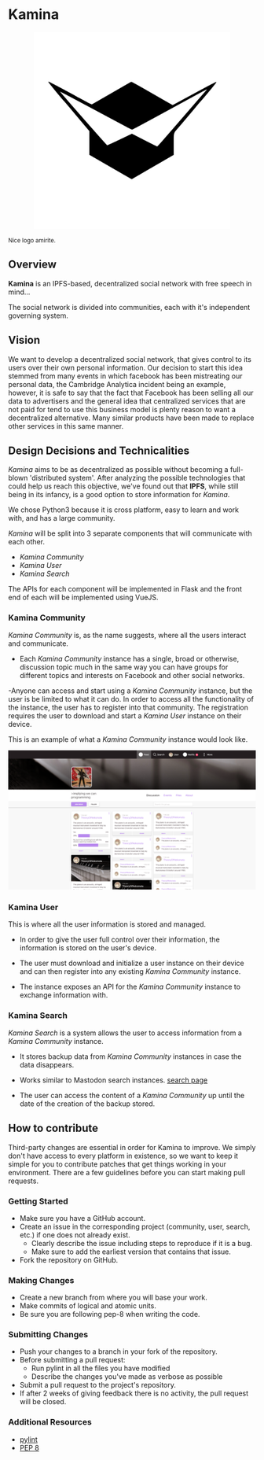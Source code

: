 # Kamina


[](logo/kamina_logo.svg)

[//]: # (This and the logo line are comments for Ziad to uncomment when he edits because)
[//]: # (he likes to see the pretty logo in pycharm when he edits the docs uwu )

<p align="center">
	<img src="logo/kamina_logo.svg" width="400" align="middle"/>
</p>  
<small>Nice logo amirite.</small>

## Overview
**Kamina** is an IPFS-based, decentralized social network with free speech in mind...
 
The social network is divided into communities, each with it's independent governing system.

## Vision
We want to develop a decentralized social network, that gives control to its users over their own personal information.
Our decision to start this idea stemmed from many events in which facebook has been mistreating our personal data, the 
Cambridge Analytica incident being an example, however, it is safe to say that the fact that Facebook has been 
selling all our data to advertisers and the general idea that centralized services that are not paid for tend to use 
this business model is plenty reason to want a decentralized alternative. Many similar products have been made to 
replace other services in this same manner.  


## Design Decisions and Technicalities
*Kamina* aims to be as decentralized as possible without becoming a full-blown 'distributed system'. After 
analyzing the possible technologies that could help us reach this objective, we've found out that **IPFS**, while still 
being in its infancy, is a good option to store information for *Kamina*. 

We chose Python3 because it is cross platform, easy to learn and work with, and has a large community.



*Kamina* will be split into 3 separate components that will communicate with each other. 

- *Kamina Community*
- *Kamina User*
- *Kamina Search*

The APIs for each component will be implemented in Flask and the front end of each will be implemented using VueJS.


### Kamina Community
*Kamina Community* is, as the name suggests, where all the users interact and communicate. 
- Each *Kamina Community* instance has a single, broad or otherwise, discussion topic much in the same way you can have 
groups for different topics and interests on Facebook and other social networks. 

-Anyone can access and start using a *Kamina Community* instance, but the user is be limited to what it can do. In 
order to access all the functionality of the instance, the user has to register into that community. The registration 
requires the user to download and start a *Kamina User* instance on their device.

This is an example of what a *Kamina Community* instance would look like.
   
![community-preview](./img/preview.png)


### Kamina User

This is where all the user information is stored and managed.

- In order to give the user full control over their information, the information is stored on the user's device.

- The user must download and initialize a user instance on their device and can then register into any existing 
*Kamina Community* instance. 

- The instance exposes an API for the *Kamina Community* instance to exchange information with.

### Kamina Search

*Kamina Search* is a system allows the user to access information from a *Kamina Community* instance.

- It stores backup data from *Kamina Community* instances in case the data disappears. 

- Works similar to Mastodon search instances. [search page](https://instances.social/list#lang=&allowed=&prohibited=&users=)

- The user can access the content of a *Kamina Community* up until the date of the creation of the backup stored. 


## How to contribute
Third-party changes are essential in order for Kamina to improve. We simply don't have access to every platform in existence, so we want to keep it simple for you to contribute patches that
get things working in your environment. There are a few guidelines before you can start making
pull requests.

### Getting Started
* Make sure you have a GitHub account.
* Create an issue in the corresponding project (community, user, search, etc.) if one does not already exist.
	- Clearly describe the issue including steps to reproduce if it is a bug.
	- Make sure to add the earliest version that contains that issue.
* Fork the repository on GitHub.

### Making Changes
* Create a new branch from where you will base your work.
* Make commits of logical and atomic units.
* Be sure you are following pep-8 when writing the code.

### Submitting Changes
* Push your changes to a branch in your fork of the repository.
* Before submitting a pull request:
	- Run pylint in all the files you have modified
	- Describe the changes you've made as verbose as possible
* Submit a pull request to the project's repository.
* If after 2 weeks of giving feedback there is no activity, the pull request will be closed.

### Additional Resources
* [pylint](https://www.pylint.org/)
* [PEP 8](https://www.python.org/dev/peps/pep-0008/)
